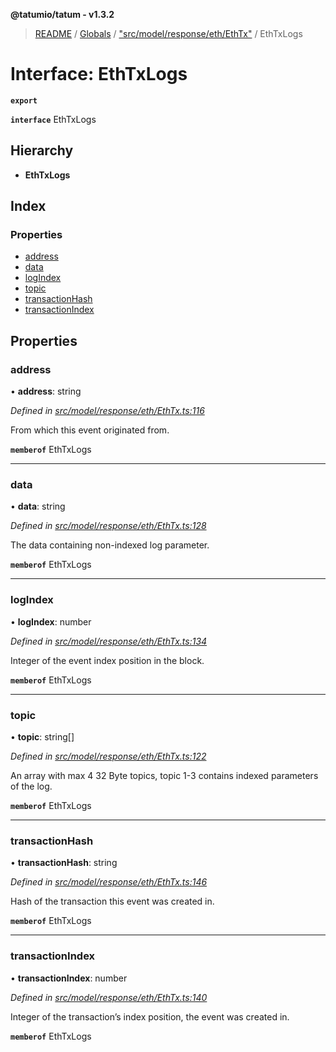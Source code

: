 **@tatumio/tatum - v1.3.2**

> [README](../README.md) / [Globals](../globals.md) / ["src/model/response/eth/EthTx"](../modules/_src_model_response_eth_ethtx_.md) / EthTxLogs

# Interface: EthTxLogs

**`export`** 

**`interface`** EthTxLogs

## Hierarchy

* **EthTxLogs**

## Index

### Properties

* [address](_src_model_response_eth_ethtx_.ethtxlogs.md#address)
* [data](_src_model_response_eth_ethtx_.ethtxlogs.md#data)
* [logIndex](_src_model_response_eth_ethtx_.ethtxlogs.md#logindex)
* [topic](_src_model_response_eth_ethtx_.ethtxlogs.md#topic)
* [transactionHash](_src_model_response_eth_ethtx_.ethtxlogs.md#transactionhash)
* [transactionIndex](_src_model_response_eth_ethtx_.ethtxlogs.md#transactionindex)

## Properties

### address

•  **address**: string

*Defined in [src/model/response/eth/EthTx.ts:116](https://github.com/tatumio/tatum-js/blob/b9ab1e4/src/model/response/eth/EthTx.ts#L116)*

From which this event originated from.

**`memberof`** EthTxLogs

___

### data

•  **data**: string

*Defined in [src/model/response/eth/EthTx.ts:128](https://github.com/tatumio/tatum-js/blob/b9ab1e4/src/model/response/eth/EthTx.ts#L128)*

The data containing non-indexed log parameter.

**`memberof`** EthTxLogs

___

### logIndex

•  **logIndex**: number

*Defined in [src/model/response/eth/EthTx.ts:134](https://github.com/tatumio/tatum-js/blob/b9ab1e4/src/model/response/eth/EthTx.ts#L134)*

Integer of the event index position in the block.

**`memberof`** EthTxLogs

___

### topic

•  **topic**: string[]

*Defined in [src/model/response/eth/EthTx.ts:122](https://github.com/tatumio/tatum-js/blob/b9ab1e4/src/model/response/eth/EthTx.ts#L122)*

An array with max 4 32 Byte topics, topic 1-3 contains indexed parameters of the log.

**`memberof`** EthTxLogs

___

### transactionHash

•  **transactionHash**: string

*Defined in [src/model/response/eth/EthTx.ts:146](https://github.com/tatumio/tatum-js/blob/b9ab1e4/src/model/response/eth/EthTx.ts#L146)*

Hash of the transaction this event was created in.

**`memberof`** EthTxLogs

___

### transactionIndex

•  **transactionIndex**: number

*Defined in [src/model/response/eth/EthTx.ts:140](https://github.com/tatumio/tatum-js/blob/b9ab1e4/src/model/response/eth/EthTx.ts#L140)*

Integer of the transaction’s index position, the event was created in.

**`memberof`** EthTxLogs
